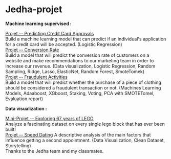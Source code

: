 # Jedha-projet


**Machine learning supervised :**

[Projet -- Predicting Credit Card Approvals](https://github.com/EmilienN/jedha-projet/tree/master/Projet%20--%20Predicting%20Credit%20Card%20Approvals)<br/>
Build a machine learning model that can predict if an individual's application for a credit card will be accepted. (Logistic Regression)<br/>
[Projet -- Conversion Rate](https://github.com/EmilienN/jedha-projet/tree/master/Projet%20--%20CONVERSION%20RATE)<br/>
Build a model that will predict the conversion rate of customers on a website and make recommendations to our marketing team in order to increase our revenue. (Data visualization, Logistic Regression, Random Sampling, Ridge, Lasso, ElasticNet, Random Forest, SmoteTomek)<br/>
[Projet -- Fraudulent Activities](https://github.com/EmilienN/jedha-projet/tree/master/Projet%20--%20Fraudulent%20Activities)<br/>
Build a model that will predict whether the purchase of a piece of clothing should be considered a fraudulent transaction or not. (Machines Learning Models, Adaaboost, XGboost, Staking, Voting, PCA with SMOTETomel, Evaluation report)<br/>


**Data visualization :**

[Mini-Projet -- Exploring 67 years of LEGO](https://github.com/EmilienN/jedha-projet/tree/master/Projet%20--%20Exploring%2067%20years%20of%20LEGO)<br/>
Analyze a fascinating dataset on every single lego block that has ever been built! <br/>
[Projet -- Speed Dating](https://github.com/EmilienN/jedha-projet/tree/master/Projet%20--%20SPEED%20DATING)
A descriptive analysis of the main factors that influence getting a second appointment. (Data Visualization, Clean Dataset, Storytelling)<br/>
Thanks to the Jedha team and my classmates.
